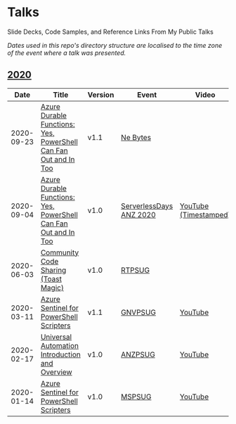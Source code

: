 # Talks
Slide Decks, Code Samples, and Reference Links From My Public Talks

_Dates used in this repo's directory structure are localised to the time zone of the event where a talk was presented._

## [2020](2020)

| Date | Title | Version | Event | Video |
|------|-------|---------|-------|-------|
| 2020-09-23 | [Azure Durable Functions: Yes, PowerShell Can Fan Out and In Too](2020/09%20-%20September/23%20-%20NE%20Bytes%20-%20Azure%20Durable%20Functions%20-%20Yes%20PowerShell%20Can%20Fan%20Out%20and%20In%20Too) | v1.1 | [Ne Bytes](http://www.nebytes.net/) |  |
| 2020-09-04 | [Azure Durable Functions: Yes, PowerShell Can Fan Out and In Too](2020/09%20-%20September/4%20-%20ServerlessDays%20ANZ%20-%20Azure%20Durable%20Functions%20-%20Yes%20PowerShell%20Can%20Fan%20Out%20and%20In%20Too) | v1.0 | [ServerlessDays ANZ 2020](https://anz.serverlessdays.io/) | [YouTube (Timestamped)](https://youtu.be/3rVj0V8-zyc?t=9005) |
| 2020-06-03 | [Community Code Sharing (Toast Magic)](2020/06%20-%20June/3%20-%20RTPSUG%20-%20Community%20Code%20Sharing%20-%20Toast%20Magic) | v1.0 | [RTPSUG](https://www.meetup.com/Research-Triangle-PowerShell-Users-Group/) |  |
| 2020-03-11 | [Azure Sentinel for PowerShell Scripters](2020/03%20-%20March/11%20-%20GNVPSUG%20-%20Azure%20Sentinel%20for%20PowerShell%20Scripters%20(v1.1)) | v1.1 | [GNVPSUG](https://www.meetup.com/Gainesville-PowerShell-User-Group/) | [YouTube](https://www.youtube.com/watch?v=K3Y82CWAKXY) |
| 2020-02-17 | [Universal Automation Introduction and Overview](2020/02%20-%20February/17%20-%20ANZPSUG%20-%20Universal%20Automation%20Introduction%20and%20Overview%20(v1.0)) | v1.0 | [ANZPSUG](https://anzpsug.github.io/) | [YouTube](https://youtu.be/ilWl68_mJjE) |
| 2020-01-14 | [Azure Sentinel for PowerShell Scripters](2020/01%20-%20January/14%20-%20MSPSUG%20-%20Azure%20Sentinel%20for%20PowerShell%20Scripters%20(v1.0)) | v1.0 | [MSPSUG](https://mspsug.com/) | [YouTube](https://youtu.be/CtJbOm9uLh8) |
